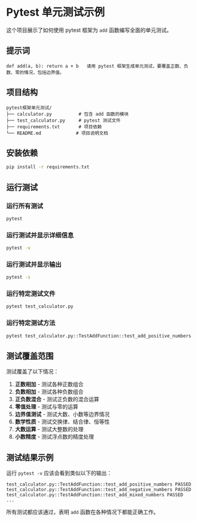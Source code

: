 
# Pytest 单元测试示例

这个项目展示了如何使用 pytest 框架为 `add` 函数编写全面的单元测试。

## 提示词

```
def add(a, b): return a + b   请用 pytest 框架生成单元测试，要覆盖正数、负数、零的情况，包括边界值。
```

## 项目结构

```
pytest框架单元测试/
├── calculator.py          # 包含 add 函数的模块
├── test_calculator.py     # pytest 测试文件
├── requirements.txt       # 项目依赖
└── README.md             # 项目说明文档
```

## 安装依赖

```bash
pip install -r requirements.txt
```

## 运行测试

### 运行所有测试
```bash
pytest
```

### 运行测试并显示详细信息
```bash
pytest -v
```

### 运行测试并显示输出
```bash
pytest -s
```

### 运行特定测试文件
```bash
pytest test_calculator.py
```

### 运行特定测试方法
```bash
pytest test_calculator.py::TestAddFunction::test_add_positive_numbers
```

## 测试覆盖范围

测试覆盖了以下情况：

1. **正数相加** - 测试各种正数组合
2. **负数相加** - 测试各种负数组合  
3. **正负数混合** - 测试正负数的混合运算
4. **零值处理** - 测试与零的运算
5. **边界值测试** - 测试大数、小数等边界情况
6. **数学性质** - 测试交换律、结合律、恒等性
7. **大数运算** - 测试大整数的处理
8. **小数精度** - 测试浮点数的精度处理

## 测试结果示例

运行 `pytest -v` 应该会看到类似以下的输出：

```
test_calculator.py::TestAddFunction::test_add_positive_numbers PASSED
test_calculator.py::TestAddFunction::test_add_negative_numbers PASSED
test_calculator.py::TestAddFunction::test_add_mixed_numbers PASSED
...
```

所有测试都应该通过，表明 `add` 函数在各种情况下都能正确工作。
